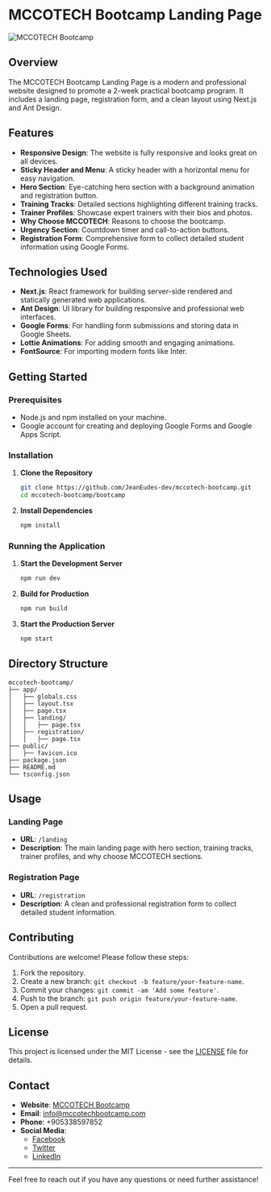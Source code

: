 # MCCOTECH Bootcamp Landing Page

![MCCOTECH Bootcamp](https://via.placeholder.com/1200x600?text=MCCOTECH+Bootcamp)

## Overview

The MCCOTECH Bootcamp Landing Page is a modern and professional website designed to promote a 2-week practical bootcamp program. It includes a landing page, registration form, and a clean layout using Next.js and Ant Design.

## Features

- **Responsive Design**: The website is fully responsive and looks great on all devices.
- **Sticky Header and Menu**: A sticky header with a horizontal menu for easy navigation.
- **Hero Section**: Eye-catching hero section with a background animation and registration button.
- **Training Tracks**: Detailed sections highlighting different training tracks.
- **Trainer Profiles**: Showcase expert trainers with their bios and photos.
- **Why Choose MCCOTECH**: Reasons to choose the bootcamp.
- **Urgency Section**: Countdown timer and call-to-action buttons.
- **Registration Form**: Comprehensive form to collect detailed student information using Google Forms.

## Technologies Used

- **Next.js**: React framework for building server-side rendered and statically generated web applications.
- **Ant Design**: UI library for building responsive and professional web interfaces.
- **Google Forms**: For handling form submissions and storing data in Google Sheets.
- **Lottie Animations**: For adding smooth and engaging animations.
- **FontSource**: For importing modern fonts like Inter.

## Getting Started

### Prerequisites

- Node.js and npm installed on your machine.
- Google account for creating and deploying Google Forms and Google Apps Script.

### Installation

1. **Clone the Repository**

   ```bash
   git clone https://github.com/JeanEudes-dev/mccotech-bootcamp.git
   cd mccotech-bootcamp/bootcamp
   ```

2. **Install Dependencies**

   ```bash
   npm install
   ```

### Running the Application

1. **Start the Development Server**

   ```bash
   npm run dev
   ```

2. **Build for Production**

   ```bash
   npm run build
   ```

3. **Start the Production Server**

   ```bash
   npm start
   ```

## Directory Structure

```
mccotech-bootcamp/
├── app/
│   ├── globals.css
│   ├── layout.tsx
│   ├── page.tsx
│   ├── landing/
│   │   ├── page.tsx
│   ├── registration/
│   │   ├── page.tsx
├── public/
│   ├── favicon.ico
├── package.json
├── README.md
└── tsconfig.json
```

## Usage

### Landing Page

- **URL**: `/landing`
- **Description**: The main landing page with hero section, training tracks, trainer profiles, and why choose MCCOTECH sections.

### Registration Page

- **URL**: `/registration`
- **Description**: A clean and professional registration form to collect detailed student information.

## Contributing

Contributions are welcome! Please follow these steps:

1. Fork the repository.
2. Create a new branch: `git checkout -b feature/your-feature-name`.
3. Commit your changes: `git commit -am 'Add some feature'`.
4. Push to the branch: `git push origin feature/your-feature-name`.
5. Open a pull request.

## License

This project is licensed under the MIT License - see the [LICENSE](LICENSE) file for details.

## Contact

- **Website**: [MCCOTECH Bootcamp](https://www.mccotechbootcamp.com)
- **Email**: info@mccotechbootcamp.com
- **Phone**: +905338597852
- **Social Media**:
  - [Facebook](https://facebook.com)
  - [Twitter](https://twitter.com)
  - [LinkedIn](https://linkedin.com)

---

Feel free to reach out if you have any questions or need further assistance!
